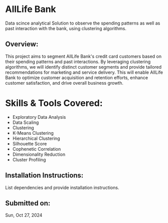 # **AllLife Bank**
Data scince analytical Solution to observe the spending patterns as well as past interaction with the bank, using clustering algorithms.
  
## **Overview:**
This project aims to segment AllLife Bank's credit card customers based on their spending patterns and past interactions. By leveraging clustering algorithms, we will identify distinct customer segments and provide tailored recommendations for marketing and service delivery. This will enable AllLife Bank to optimize customer acquisition and retention efforts, enhance customer satisfaction, and drive overall business growth.

# **Skills & Tools Covered:**
- Exploratory Data Analysis
- Data Scaling
- Clustering
- K-Means Clustering
- Hierarchical Clustering
- Silhouette Score
- Cophenetic Correlation
- Dimensionality Reduction
- Cluster Profiling
  
## **Installation Instructions:**
List dependencies and provide installation instructions.

## **Submitted on:**
Sun, Oct 27, 2024
